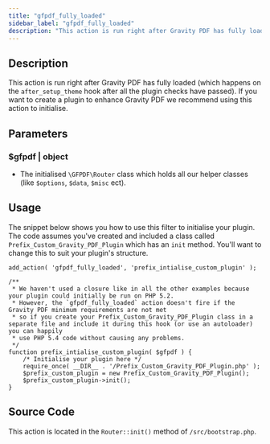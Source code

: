 ```yaml
---
title: "gfpdf_fully_loaded"
sidebar_label: "gfpdf_fully_loaded"
description: "This action is run right after Gravity PDF has fully loaded (which happens on the after_setup_theme hook)."
---
```


## Description 

This action is run right after Gravity PDF has fully loaded (which happens on the `after_setup_theme` hook after all the plugin checks have passed). If you want to create a plugin to enhance Gravity PDF we recommend using this action to initialise. 

## Parameters 

### $gfpdf | object
*  The initialised `\GFPDF\Router` class which holds all our helper classes (like `$options`, `$data`, `$misc` ect). 

## Usage 

The snippet below shows you how to use this filter to initialise your plugin. The code assumes you've created and included a class called `Prefix_Custom_Gravity_PDF_Plugin` which has an `init` method. You'll want to change this to suit your plugin's structure.

```
add_action( 'gfpdf_fully_loaded', 'prefix_intialise_custom_plugin' );

/**
 * We haven't used a closure like in all the other examples because your plugin could initially be run on PHP 5.2.
 * However, the `gfpdf_fully_loaded` action doesn't fire if the Gravity PDF minimum requirements are not met
 * so if you create your Prefix_Custom_Gravity_PDF_Plugin class in a separate file and include it during this hook (or use an autoloader) you can happily
 * use PHP 5.4 code without causing any problems.
 */
function prefix_intialise_custom_plugin( $gfpdf ) {
	/* Initialise your plugin here */
	require_once( __DIR__ . '/Prefix_Custom_Gravity_PDF_Plugin.php' );
	$prefix_custom_plugin = new Prefix_Custom_Gravity_PDF_Plugin();
	$prefix_custom_plugin->init();
}
```

## Source Code 

This action is located in the `Router::init()` method of `/src/bootstrap.php`.